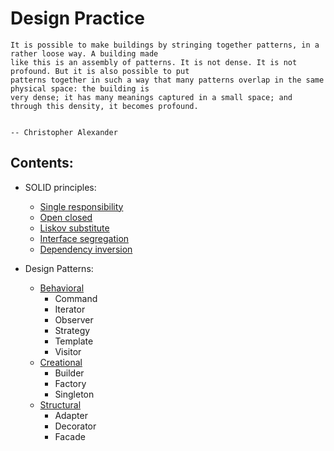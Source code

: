 # Design Practice

    It is possible to make buildings by stringing together patterns, in a rather loose way. A building made 
    like this is an assembly of patterns. It is not dense. It is not profound. But it is also possible to put 
    patterns together in such a way that many patterns overlap in the same physical space: the building is 
    very dense; it has many meanings captured in a small space; and through this density, it becomes profound. 
                                                                                        
                                                                                    -- Christopher Alexander
                                                                                           
                                                                                           
                                                                                           
                                                                                           
                                                                                           
                                                                                           
                                                                                           

## Contents:
*  SOLID principles:
    * [Single responsibility](https://github.com/bx90/designpractice/tree/master/solid/src/main/java/singleresponce)
    * [Open closed](https://github.com/bx90/designpractice/tree/master/solid/src/main/java/openclose)
    * [Liskov substitute](https://github.com/bx90/designpractice/tree/master/solid/src/main/java/liskov)
    * [Interface segregation](https://github.com/bx90/designpractice/tree/master/solid/src/main/java/interfacesegregation)
    * [Dependency inversion](https://github.com/bx90/designpractice/tree/master/solid/src/main/java/dependencyinversion)
                                                                            
* Design Patterns:
    * [Behavioral](https://github.com/bx90/designpractice/tree/master/pattern/src/main/java/behavioral)
        * Command
        * Iterator
        * Observer
        * Strategy
        * Template
        * Visitor
    * [Creational](https://github.com/bx90/designpractice/tree/master/pattern/src/main/java/creational)
        * Builder
        * Factory
        * Singleton
    * [Structural](https://github.com/bx90/designpractice/tree/master/pattern/src/main/java/structural)
        * Adapter
        * Decorator
        * Facade
